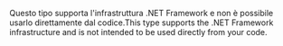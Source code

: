 <span data-ttu-id="5b199-101">Questo tipo supporta l'infrastruttura .NET Framework e non è possibile usarlo direttamente dal codice.</span><span class="sxs-lookup"><span data-stu-id="5b199-101">This type supports the .NET Framework infrastructure and is not intended to be used directly from your code.</span></span>